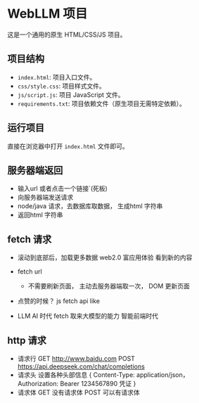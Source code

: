 # WebLLM 项目

这是一个通用的原生 HTML/CSS/JS 项目。

## 项目结构
- `index.html`: 项目入口文件。
- `css/style.css`: 项目样式文件。
- `js/script.js`: 项目 JavaScript 文件。
- `requirements.txt`: 项目依赖文件（原生项目无需特定依赖）。

## 运行项目
直接在浏览器中打开 `index.html` 文件即可。

## 服务器端返回
- 输入url 或者点击一个链接`(死板)
- 向服务器端发送请求 
- node/java 请求，去数据库取数据， 生成html 字符串
- 返回html 字符串

## fetch 请求 
- 滚动到底部后，加载更多数据 web2.0 富应用体验
  看到新的内容
- fetch url 
  - 不需要刷新页面， 主动去服务器端取一次， DOM 更新页面
- 点赞的时候？ 
  js fetch api  like  

- LLM AI 时代 
  fetch 取来大模型的能力 智能前端时代 

## http 请求 
  - 请求行  GET http://www.baidu.com 
    POST https://api.deepseek.com/chat/completions
  - 请求头
    设置各种头部信息
    {
      Content-Type: application/json，
      Authorization: Bearer 1234567890 凭证
    }
  - 请求体
    GET 没有请求体
    POST 可以有请求体

